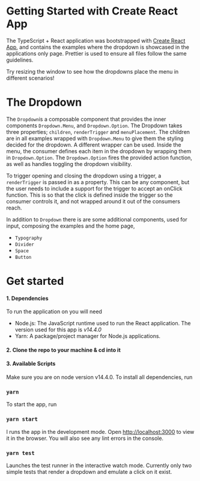 # Getting Started with Create React App

The TypeScript + React application was bootstrapped with [Create React App](https://github.com/facebook/create-react-app), and contains the examples where the dropdown is showcased in the applications only page. Prettier is used to ensure all files follow the same guidelines.

Try resizing the window to see how the dropdowns place the menu in different scenarios!

# The Dropdown
The `Dropdown`is a composable component that provides the inner components `Dropdown.Menu`, and `Dropdown.Option`. The Dropdown takes three properties; `children`, `renderTrigger` and `menuPlacement`. The children are in all examples wrapped with `Dropdown.Menu` to give them the styling decided for the dropdown. A different wrapper can be used. Inside the menu, the consumer defines each item in the dropdown by wrapping them in `Dropdown.Option`. The `Dropdown.Option` fires the provided action function, as well as handles toggling the dropdown visibility.

To trigger opening and closing the dropdown using a trigger, a `renderTrigger` is passed in as a property. This can be any component, but the user needs to include a support for the trigger to accept an onClick function. This is so that the click is defined inside the trigger so the consumer controls it, and not wrapped around it out of the consumers reach. 

In addition to `Dropdown` there is are some additional components, used for input, composing the examples and the home page,

- `Typography`
- `Divider`
- `Space`
- `Button`


# Get started
#### 1. Dependencies

To run the application on you will need

- Node.js: The JavaScript runtime used to run the React application. The version used for this app is *v14.4.0*
- Yarn: A package/project manager for Node.js applications.

#### 2. Clone the repo to your machine & cd into it

#### 3. Available Scripts

Make sure you are on node version v14.4.0. To install all dependencies, run

### `yarn`

To start the app, run

### `yarn start`

I runs the app in the development mode. Open [http://localhost:3000](http://localhost:3000) to view it in the browser. You will also see any lint errors in the console.

### `yarn test`

Launches the test runner in the interactive watch mode. Currently only two simple tests that render a dropdown and emulate a click on it exist.
